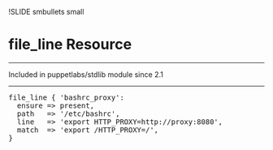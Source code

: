 !SLIDE smbullets small
# file_line Resource

****

Included in puppetlabs/stdlib module since 2.1

****

<pre>
file_line { 'bashrc_proxy':
  ensure => present,
  path   => '/etc/bashrc',
  line   => 'export HTTP_PROXY=http://proxy:8080',
  match  => 'export /HTTP_PROXY=/',
}
</pre>

